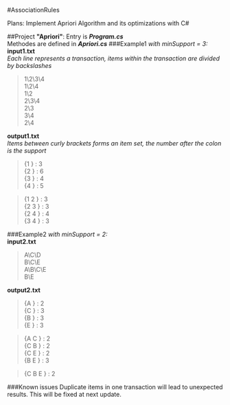 #AssociationRules

Plans: Implement Apriori Algorithm and its optimizations with C#

##Project **"Apriori"**:
Entry is ***Program.cs***  
Methodes are defined in ***Apriori.cs***
###Example1
*with minSupport = 3:*  
**input1.txt**  
*Each line represents a transaction, items within the transaction are divided by backslashes*  
>1\2\3\4  
1\2\4  
1\2  
2\3\4  
2\3  
3\4  
2\4  

**output1.txt**  
*Items between curly brackets forms an item set,  the number after the colon is the support*  
>{1 } : 3  
{2 } : 6  
{3 } : 4  
{4 } : 5  

>{1 2 } : 3  
{2 3 } : 3  
{2 4 } : 4  
{3 4 } : 3  

###Example2 
*with minSupport = 2:*  
**input2.txt**
>A\C\D  
B\C\E  
A\B\C\E  
B\E  

**output2.txt**
>{A } : 2  
{C } : 3  
{B } : 3  
{E } : 3  

>{A C } : 2  
{C B } : 2  
{C E } : 2  
{B E } : 3  

>{C B E } : 2  

###Known issues
Duplicate items in one transaction will lead to unexpected results. This will be fixed at next update.

